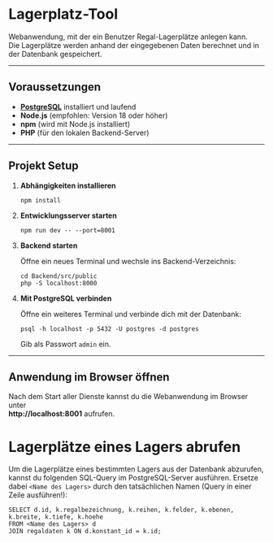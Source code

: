 # Lagerplatz-Tool

Webanwendung, mit der ein Benutzer Regal-Lagerplätze anlegen kann.  
Die Lagerplätze werden anhand der eingegebenen Daten berechnet und in der Datenbank gespeichert.

---

## Voraussetzungen

- **[PostgreSQL](https://www.postgresql.org/download/)** installiert und laufend
- **Node.js** (empfohlen: Version 18 oder höher)
- **npm** (wird mit Node.js installiert)
- **PHP** (für den lokalen Backend-Server)

---

## Projekt Setup

1. **Abhängigkeiten installieren**

    ```
    npm install
    ```

2. **Entwicklungsserver starten**

    ```
    npm run dev -- --port=8001
    ```

3. **Backend starten**

   Öffne ein neues Terminal und wechsle ins Backend-Verzeichnis:

    ```
    cd Backend/src/public
    php -S localhost:8000
    ```

4. **Mit PostgreSQL verbinden**

   Öffne ein weiteres Terminal und verbinde dich mit der Datenbank:

    ```
    psql -h localhost -p 5432 -U postgres -d postgres
    ```

   Gib als Passwort `admin` ein.

---
## Anwendung im Browser öffnen

Nach dem Start aller Dienste kannst du die Webanwendung im Browser unter  
**http://localhost:8001** aufrufen.

# Lagerplätze eines Lagers abrufen

Um die Lagerplätze eines bestimmten Lagers aus der Datenbank abzurufen, kannst du folgenden SQL-Query im PostgreSQL-Server ausführen. Ersetze dabei `<Name des Lagers>` 
durch den tatsächlichen Namen (Query in einer Zeile ausführen!):

```
SELECT d.id, k.regalbezeichnung, k.reihen, k.felder, k.ebenen, k.breite, k.tiefe, k.hoehe
FROM <Name des Lagers> d
JOIN regaldaten k ON d.konstant_id = k.id;
```
